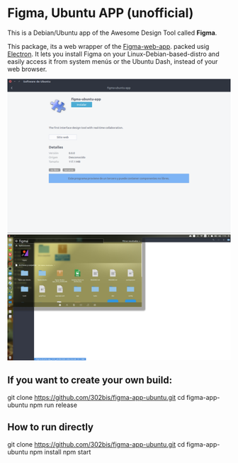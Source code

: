 # Figma, Ubuntu APP (unofficial)
This is a Debian/Ubuntu app of the Awesome Design Tool called **Figma**.

This package, its a web wrapper of the [Figma-web-app](https://figma.com). packed usig [Electron](http://electron.atom.io). It lets you install Figma on your Linux-Debian-based-distro  and easily access it from system menús or the Ubuntu Dash, instead of your web browser.

![](https://raw.githubusercontent.com/302bis/figma-app-ubuntu/master/app/stylesheets/instaling-figma-on-ubuntu.png)
![](https://raw.githubusercontent.com/302bis/figma-app-ubuntu/master/app/stylesheets/figma-dash.png)

If you want to create your own build:
----------------
git clone https://github.com/302bis/figma-app-ubuntu.git
cd figma-app-ubuntu
npm run release	

## How to run directly

git clone https://github.com/302bis/figma-app-ubuntu.git
cd figma-app-ubuntu
npm install
npm start


